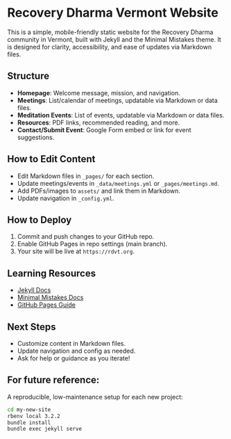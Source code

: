 # Recovery Dharma Vermont Website

This is a simple, mobile-friendly static website for the Recovery Dharma community in Vermont, built with Jekyll and the Minimal Mistakes theme. It is designed for clarity, accessibility, and ease of updates via Markdown files.

## Structure
- **Homepage**: Welcome message, mission, and navigation.
- **Meetings**: List/calendar of meetings, updatable via Markdown or data files.
- **Meditation Events**: List of events, updatable via Markdown or data files.
- **Resources**: PDF links, recommended reading, and more.
- **Contact/Submit Event**: Google Form embed or link for event suggestions.

## How to Edit Content
- Edit Markdown files in `_pages/` for each section.
- Update meetings/events in `_data/meetings.yml` or `_pages/meetings.md`.
- Add PDFs/images to `assets/` and link them in Markdown.
- Update navigation in `_config.yml`.

## How to Deploy
1. Commit and push changes to your GitHub repo.
2. Enable GitHub Pages in repo settings (main branch).
3. Your site will be live at `https://rdvt.org`.

## Learning Resources
- [Jekyll Docs](https://jekyllrb.com/docs/)
- [Minimal Mistakes Docs](https://mmistakes.github.io/minimal-mistakes/docs/)
- [GitHub Pages Guide](https://pages.github.com/)

## Next Steps
- Customize content in Markdown files.
- Update navigation and config as needed.
- Ask for help or guidance as you iterate!

## For future reference:

A reproducible, low-maintenance setup for each new project:
```bash
cd my-new-site
rbenv local 3.2.2
bundle install
bundle exec jekyll serve
```